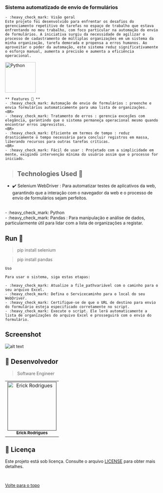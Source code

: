 ### Sistema automatizado de envio de formulários

  ```
- :heavy_check_mark: Visão geral
Este projeto foi desenvolvido para enfrentar os desafios do gerenciamento repetitivo de tarefas no espaço de trabalho que estava enfrentando no meu trabalho, com foco particular na automação do envio de formulários. A iniciativa surgiu da necessidade de agilizar o processo de cadastramento de múltiplas organizações em um sistema da minha organização, tarefa demorada e propensa a erros humanos. Ao aproveitar o poder da automação, este sistema reduz significativamente o esforço manual, aumenta a precisão e aumenta a eficiência operacional.

  ```
<div style="display: flex; justify-content: space-between;">

<img src="https://www.gcreddy.com/wp-content/uploads/2017/06/Python-1.jpg" alt="Python" width="100" height="100">

</div>

  ``` 
 ** Features 🚀 **
- :heavy_check_mark: Automação de envio de formulários : preenche e envia formulários automaticamente para uma lista de organizações.
<BR>
- :heavy_check_mark: Tratamento de erros : gerencia exceções com elegância, garantindo que o sistema permaneça operacional mesmo quando encontrar erros imprevistos.
<BR>
- :heavy_check_mark: Eficiente em termos de tempo : reduz drasticamente o tempo necessário para concluir registros em massa, liberando recursos para outras tarefas críticas.
<BR>
- :heavy_check_mark: Fácil de usar : Projetado com a simplicidade em mente, exigindo intervenção mínima do usuário assim que o processo for iniciado.

  ```
> ## Technologies Used  🚀
  - :heavy_check_mark: Selenium WebDriver : Para automatizar testes de aplicativos da web, garantindo que a interação com o navegador da web e o processo de envio de formulários sejam perfeitos.
   <BR>
  - :heavy_check_mark: Python 

   <BR>
  - :heavy_check_mark: Pandas : Para manipulação e análise de dados, particularmente útil para lidar com a lista de organizações a registar.

 
  
## Run 🚀
  
> pip install selenium

> pip install pandas


  ``` 
 Uso

Para usar o sistema, siga estas etapas:

 - :heavy_check_mark: Atualize a file_pathvariável com o caminho para o seu arquivo Excel.
 - :heavy_check_mark: Defina o Servicecaminho para o local do seu WebDriver.
 - :heavy_check_mark: Certifique-se de que o URL de destino para envio do formulário esteja especificado corretamente no script.
 - :heavy_check_mark: Execute o script. Ele lerá automaticamente a lista de organizações do arquivo Excel e prosseguirá com o envio do formulário.
  ```
  ## Screenshot

![alt text](Excel/Excel.png)


## 🤝 Desenvolvedor

> Software Engineer

<table align="center">
  <tr>
    <td align="center">
      <a href="">
        <img src="https://avatars.githubusercontent.com/u/109317442?v=4" width="160px;" alt="Erick Rodrigues"/><br>
        <sub>
          <b>Erick Rodrigues</b>
        </sub>
      </a>
    </td>
  </tr>
</table>


## 📝 Licença

Este projeto está sob licença. Consulte o arquivo [LICENSE](LICENSE) para obter mais detalhes.

&#xa0;



<a href="#top">Volte para o topo</a>
